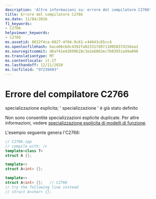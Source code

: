 ```yaml
---
description: 'Altre informazioni su: errore del compilatore C2766'
title: Errore del compilatore C2766
ms.date: 11/04/2016
f1_keywords:
- C2766
helpviewer_keywords:
- C2766
ms.assetid: 8032f4ca-6827-4f04-9c61-c44643c85cc4
ms.openlocfilehash: bace06c6dc4392fa023317d9711005837d156aa2
ms.sourcegitcommit: d6af41e42699628c3e2e6063ec7b03931a49a098
ms.translationtype: MT
ms.contentlocale: it-IT
ms.lasthandoff: 12/11/2020
ms.locfileid: "97239493"
---
```

# <a name="compiler-error-c2766"></a>Errore del compilatore C2766

specializzazione esplicita; ' specializzazione ' è già stato definito

Non sono consentite specializzazioni esplicite duplicate. Per altre informazioni, vedere [specializzazione esplicita di modelli di funzione](../../cpp/explicit-specialization-of-function-templates.md).

L'esempio seguente genera l'C2766:

```cpp
// C2766.cpp
// compile with: /c
template<class T>
struct A {};

template<>
struct A<int> {};

template<>
struct A<int> {};   // C2766
// try the following line instead
// struct A<char> {};
```
